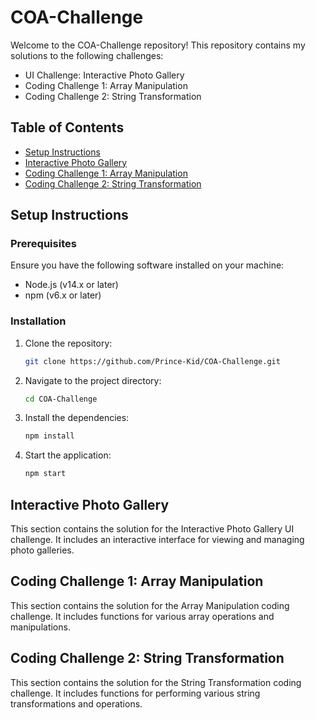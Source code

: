 # COA-Challenge

Welcome to the COA-Challenge repository! This repository contains my solutions to the following challenges:

- UI Challenge: Interactive Photo Gallery
- Coding Challenge 1: Array Manipulation
- Coding Challenge 2: String Transformation

## Table of Contents

- [Setup Instructions](#setup-instructions)
- [Interactive Photo Gallery](#interactive-photo-gallery)
- [Coding Challenge 1: Array Manipulation](#coding-challenge-1-array-manipulation)
- [Coding Challenge 2: String Transformation](#coding-challenge-2-string-transformation)

## Setup Instructions

### Prerequisites

Ensure you have the following software installed on your machine:

- Node.js (v14.x or later)
- npm (v6.x or later)

### Installation

1. Clone the repository:

   ```bash
   git clone https://github.com/Prince-Kid/COA-Challenge.git
   ```

2. Navigate to the project directory:

   ```bash
   cd COA-Challenge
   ```

3. Install the dependencies:

   ```bash
   npm install
   ```

4. Start the application:
   ```bash
   npm start
   ```

## Interactive Photo Gallery

This section contains the solution for the Interactive Photo Gallery UI challenge. It includes an interactive interface for viewing and managing photo galleries.

## Coding Challenge 1: Array Manipulation

This section contains the solution for the Array Manipulation coding challenge. It includes functions for various array operations and manipulations.

## Coding Challenge 2: String Transformation

This section contains the solution for the String Transformation coding challenge. It includes functions for performing various string transformations and operations.
